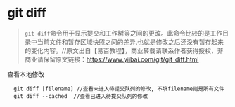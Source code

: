 # git diff

> `git diff`命令用于显示提交和工作树等之间的更改。此命令比较的是工作目录中当前文件和暂存区域快照之间的差异,也就是修改之后还没有暂存起来的变化内容。//原文出自【易百教程】，商业转载请联系作者获得授权，非商业请保留原文链接：https://www.yiibai.com/git/git_diff.html

查看本地修改

```
  git diff [filename] //查看未进入待提交队列的修改, 不填filename则是所有文件
  git diff --cached  //查看已进入待提交队列的修改
```

